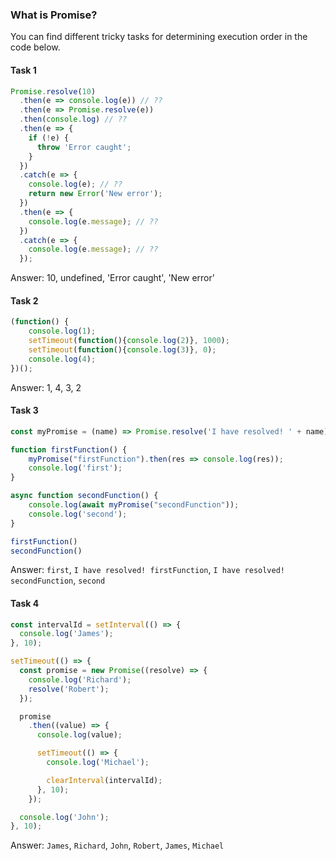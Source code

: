 ### What is Promise? 

You can find different tricky tasks for determining execution order in the code below. 


#### Task 1

```javascript
Promise.resolve(10)
  .then(e => console.log(e)) // ??
  .then(e => Promise.resolve(e))
  .then(console.log) // ??
  .then(e => {
    if (!e) {
      throw 'Error caught';
    }
  })
  .catch(e => {
    console.log(e); // ??
    return new Error('New error');
  })
  .then(e => {
    console.log(e.message); // ??
  })
  .catch(e => {
    console.log(e.message); // ??
  });
```

Answer: 10, undefined, 'Error caught', 'New error'


#### Task 2

```javascript
(function() {
    console.log(1); 
    setTimeout(function(){console.log(2)}, 1000); 
    setTimeout(function(){console.log(3)}, 0); 
    console.log(4);
})();
```

Answer: 1, 4, 3, 2

#### Task 3

```javascript
const myPromise = (name) => Promise.resolve('I have resolved! ' + name)

function firstFunction() {
    myPromise("firstFunction").then(res => console.log(res));
    console.log('first');
}

async function secondFunction() {
    console.log(await myPromise("secondFunction"));
    console.log('second');
}

firstFunction()
secondFunction()
```

Answer: `first`, `I have resolved! firstFunction`, `I have resolved! secondFunction`, `second`

#### Task 4

```javascript
const intervalId = setInterval(() => {
  console.log('James');
}, 10);

setTimeout(() => {
  const promise = new Promise((resolve) => {
    console.log('Richard');
    resolve('Robert');
  });

  promise
    .then((value) => {
      console.log(value);

      setTimeout(() => {
        console.log('Michael');

        clearInterval(intervalId);
      }, 10);
    });

  console.log('John');
}, 10);
```

Answer: `James`, `Richard`, `John`, `Robert`, `James`, `Michael` 
